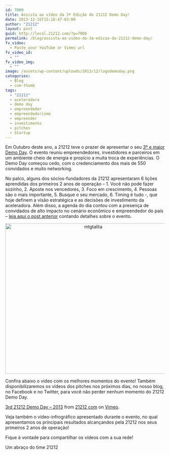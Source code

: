 ```yaml
---
id: 7009
title: Assista ao vídeo da 3ª Edição do 21212 Demo Day!
date: 2013-12-16T15:18:47-03:00
author: "21212"
layout: post
guid: http://local.21212.com/?p=7009
permalink: /blog/assista-ao-video-da-3a-edicao-do-21212-demo-day/
fv_video:
  - Paste your YouTube or Vimeo url
fv_video_id:
  - ""
fv_video_img:
  - ""
image: /assets/wp-content/uploads/2013/12/logodemoday.png
categories:
  - Blog
  - com-thumb
tags:
  - "21212"
  - aceleradora
  - demo day
  - empreendedor
  - empreendedorismo
  - empreender
  - investimento
  - pitches
  - Startup
---
```

<p dir="ltr">
  Em Outubro deste ano, a 21212 teve o prazer de apresentar o seu <a href="http://demoday.21212.com/" target="_blank">3º e maior Demo Day</a>. O evento reuniu empreendedores, investidores e parceiros em um ambiente cheio de energia e propício a muita troca de experiências. O Demo Day começou cedo, com o credenciamento dos mais de 550 convidados e muito networking.
</p>

<p dir="ltr">
  No palco, alguns dos sócios-fundadores da 21212 apresentaram 6 lições aprendidas dos primeiros 2 anos de operação &#8211; 1. Você não pode fazer sozinho, 2. Aposte nos vencedores, 3. Foco em crescimento, 4. Pessoas são o mais importante, 5. Busque o seu mercado, 6. Timing é tudo -, que hoje definem a visão estratégica e as decisões de investimento da aceleradora. Além disso, a agenda do dia contou com a presença de convidados de alto impacto no cenário econômico e empreendedor do país &#8211; <a href="http://local.21212.com/blog/check-out-the-third-21212-demo-day/" target="_blank">leia aqui o post anterior</a> contando detalhes sobre o evento.
</p>

<p style="text-align: center;">
  <img class="aligncenter size-full wp-image-7010" alt="mtgtalita" src="{{ site.url }}/assets/wp-content/uploads/2013/12/mtgtalita.png" width="540" height="474" srcset="{{ site.url }}/assets/wp-content/uploads/2013/12/mtgtalita.png 540w, {{ site.url }}/assets/wp-content/uploads/2013/12/mtgtalita-300x263.png 300w" sizes="(max-width: 540px) 100vw, 540px" />
</p>

Confira abaixo o vídeo com os melhores momentos do evento! Também disponibilizaremos os vídeos dos pitches nos próximos dias, no nosso blog, no Facebook e no Twitter, para você não perder nenhum momento do 21212 Demo Day.

<p dir="ltr">
</p>

[3rd 21212 Demo Day &#8211; 2013](http://vimeo.com/82006939) from [21212 com](http://vimeo.com/by21212com) on [Vimeo](https://vimeo.com).

<p dir="ltr">
  Veja também o vídeo-infrográfico apresentado durante o evento, no qual apresentamos os principais resultados alcançandos pela 21212 nos seus primeiros 2 anos de operação!
</p>

<p dir="ltr">
</p>

<p dir="ltr">
  Fique à vontade para compartilhar os vídeos com a sua rede!
</p>

<p dir="ltr">
  Um abraço do time 21212
</p>

&nbsp;